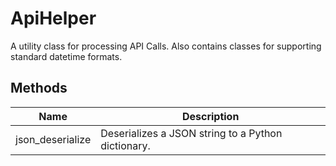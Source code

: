 
# ApiHelper

A utility class for processing API Calls. Also contains classes for supporting standard datetime formats.

## Methods

| Name | Description |
|  --- | --- |
| json_deserialize | Deserializes a JSON string to a Python dictionary. |

